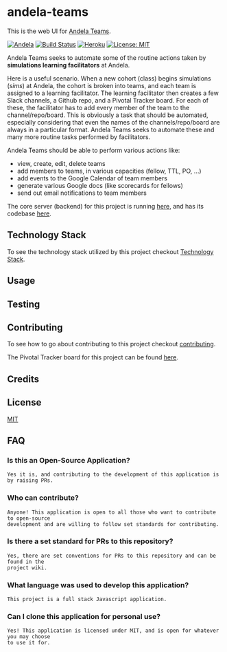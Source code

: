 # andela-teams

This is the web UI for [Andela Teams](https://andela-teams.herokuapp.com).

[![Andela](https://andela-badge.herokuapp.com/)](https://andela.com)
[![Build Status](https://travis-ci.org/andela-stuff/andela-teams.svg?branch=master)](https://travis-ci.org/andela-stuff/andela-teams)
[![Heroku](https://heroku-badge.herokuapp.com/?app=andela-teams)](https://andela-teams.herokuapp.com)
[![License: MIT](https://img.shields.io/badge/License-MIT-yellow.svg)](https://opensource.org/licenses/MIT)

Andela Teams seeks to automate some of the routine actions taken by __simulations learning facilitators__ at Andela.

Here is a useful scenario. When a new cohort (class) begins simulations (*sims*) at Andela, the cohort is broken into teams, and each team is assigned to a learning facilitator. The learning facilitator then creates a few Slack channels, a Github repo, and a Pivotal Tracker board. For each of these, the facilitator has to add every member of the team to the channel/repo/board. This is obviously a task that should be automated, especially considering that even the names of the channels/repo/board are always in a particular format. Andela Teams seeks to automate these and many more routine tasks performed by facilitators.

Andela Teams should be able to perform various actions like:
* view, create, edit, delete teams
* add members to teams, in various capacities (fellow, TTL, PO, ...)
* add events to the Google Calendar of team members
* generate various Google docs (like scorecards for fellows)
* send out email notifications to team members

The core server (backend) for this project is running [here](https://andela-teams-core.herokuapp.com), and has its codebase [here](https://github.com/andela-stuff/andela-teams-core).

## Technology Stack

To see the technology stack utilized by this project checkout [Technology Stack](https://github.com/andela-stuff/andela-teams/wiki/Technology-Stack).

## Usage

## Testing

## Contributing

To see how to go about contributing to this project checkout [contributing](https://github.com/andela-stuff/andela-teams-core/blob/master/contributing.md).

The Pivotal Tracker board for this project can be found [here](https://www.pivotaltracker.com/n/projects/2138610).

## Credits

## License

[MIT](LICENSE)

## FAQ

### Is this an Open-Source Application?

```
Yes it is, and contributing to the development of this application is by raising PRs.
```

### Who can contribute?

```
Anyone! This application is open to all those who want to contribute to open-source 
development and are willing to follow set standards for contributing.
```

### Is there a set standard for PRs to this repository?

```
Yes, there are set conventions for PRs to this repository and can be found in the 
project wiki.
```

### What language was used to develop this application?

```
This project is a full stack Javascript application.
```

### Can I clone this application for personal use?

```
Yes! This application is licensed under MIT, and is open for whatever you may choose 
to use it for.
```
